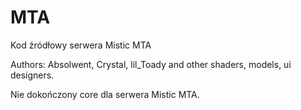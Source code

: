 # MTA
Kod źródłowy serwera Mistic MTA

Authors: Absolwent, Crystal, lil_Toady and other shaders, models, ui designers.

Nie dokończony core dla serwera Mistic MTA. 
